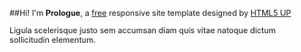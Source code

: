 
##Hi! I'm **Prologue**, a [free](http://html5up.net/license) responsive 
site template designed by [HTML5 UP](http://html5up.net)

Ligula scelerisque justo sem accumsan diam quis
vitae natoque dictum sollicitudin elementum.

